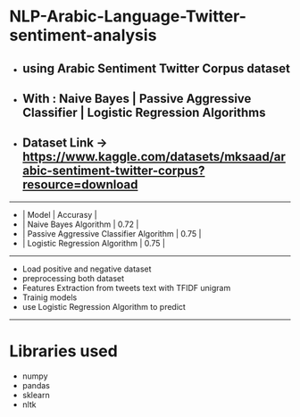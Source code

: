 # NLP-Arabic-Language-Twitter-sentiment-analysis
* ## using Arabic Sentiment Twitter Corpus dataset 
* ## With : Naive Bayes | Passive Aggressive Classifier | Logistic Regression Algorithms 
* ## Dataset Link -> https://www.kaggle.com/datasets/mksaad/arabic-sentiment-twitter-corpus?resource=download
------------------------------------------------------------------------------------------------------------------

* |              Model                      | Accurasy |
* |      Naive Bayes Algorithm              |   0.72   |
* | Passive Aggressive Classifier Algorithm |   0.75   |
* |      Logistic Regression Algorithm      |   0.75   |

------------------------------------------------------------------------------------------------------------------
* Load positive and negative dataset
* preprocessing both dataset
* Features Extraction from tweets text with TFIDF unigram
* Trainig models
* use Logistic Regression Algorithm to predict
------------------------------------------------------------------------------------------------------------------
# Libraries used
* numpy
* pandas
* sklearn
* nltk
